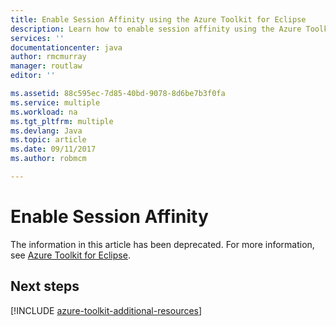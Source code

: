 ```yaml
---
title: Enable Session Affinity using the Azure Toolkit for Eclipse
description: Learn how to enable session affinity using the Azure Toolkit for Eclipse.
services: ''
documentationcenter: java
author: rmcmurray
manager: routlaw
editor: ''

ms.assetid: 88c595ec-7d85-40bd-9078-8d6be7b3f0fa
ms.service: multiple
ms.workload: na
ms.tgt_pltfrm: multiple
ms.devlang: Java
ms.topic: article
ms.date: 09/11/2017
ms.author: robmcm

---
```

# Enable Session Affinity

The information in this article has been deprecated. For more information, see [Azure Toolkit for Eclipse](azure-toolkit-for-eclipse.md).

## Next steps

[!INCLUDE [azure-toolkit-additional-resources](../includes/azure-toolkit-additional-resources.md)]
